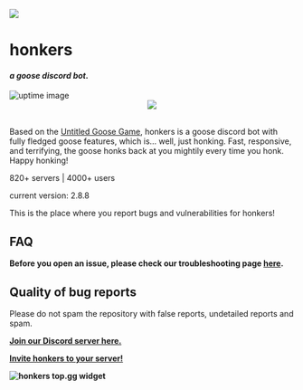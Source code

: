 <img src="https://cdn.discordapp.com/attachments/747300416567378031/747300550693093386/gooseink.png" alt=" "></img>

<h1>honkers</h1> 
<h4><em>a goose discord bot.</em> </h4><img src="https://botlist.space/bot/693035835452424193/badge?property=uptime.3" alt="uptime image"></img><br>
<div align="center"><img src="https://discord.c99.nl/widget/theme-2/693035835452424193.png"></div><br>
<p>
    Based on the <a href="https://goose.game" alt="untitled goose game link">Untitled Goose Game</a>, honkers is a goose discord bot with fully fledged goose features, which is... well, just honking. Fast, responsive, and terrifying, the goose honks back at you mightily every time you honk. Happy honking!

820+ servers | 4000+ users

current version: 2.8.8
</p>
</div>
<div>
  <p>This is the place where you report bugs and vulnerabilities for honkers! </p>  
  <h2>FAQ</h2>
  <p>
  <b>Before you open an issue, please check our troubleshooting page <a href="https://bit.ly/honkfaq" alt="faq page for honkers">here</a>.</b>
  </p>
  
  <h2>Quality of bug reports</h2>
  <p>
  Please do not spam the repository with false reports, undetailed reports and spam.
  </p>
  <p>
  <b> <a href="https://discord.gg/GxfQh7H">Join our Discord server here.</a></b>
  </p>
  <p>
  <b> <a href="https://inkthought.codes/honkers">Invite honkers to your server!</a>
  </p>
     <p>
  <img src="https://top.gg/api/widget/693035835452424193.svg" alt="honkers top.gg widget"></img>
  </p>
</div>
